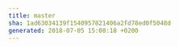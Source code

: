 ```yaml
---
title: master
sha: 1ad63034139f1540957821406a2fd78ed0f5048d
generated: 2018-07-05 15:08:18 +0200
---
```

